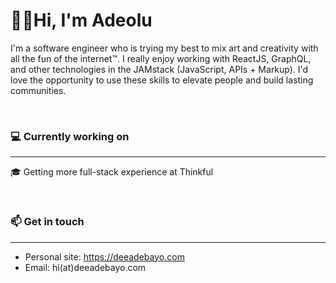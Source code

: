 # 👋🏿Hi, I'm Adeolu

I'm a software engineer who is trying my best to mix art and creativity with all the fun of the internet™. I really enjoy working with ReactJS, GraphQL, and other technologies in the JAMstack (JavaScript, APIs + Markup). I'd love the opportunity to use these skills to elevate people and build lasting communities.  

&nbsp; 
  
### 💻 Currently working on
___
🎓 Getting more full-stack experience at Thinkful     

&nbsp;  

### 📫 Get in touch
___
- Personal site: https://deeadebayo.com
- Email: hi(at)deeadebayo.com
